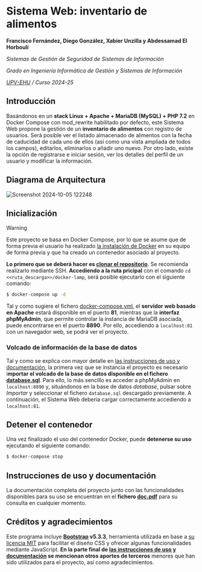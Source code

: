 # Sistema Web: inventario de alimentos
**Francisco Fernández, Diego González, Xabier Unzilla y Abdessamad El Horbouli**

*Sistemas de Gestión de Seguridad de Sistemas de Información*

*Grado en Ingeniería Informática de Gestión y Sistemas de Información*

*[UPV-EHU](https://www.ehu.eus/es/) / Curso 2024-25*

## Introducción
Basándonos en un **stack Linux + Apache + MariaDB (MySQL) + PHP 7.2** en Docker Compose con mod_rewrite habilitado por defecto, este Sistema Web propone la gestión de un **inventario de alimentos** con registro de usuarios. Será posible ver el listado almacenado de alimentos con la fecha de caducidad de cada uno de ellos (así como una vista ampliada de todos los campos), editarlos, eliminarlos o añadir uno nuevo. Por otro lado, existe la opción de registrarse e iniciar sesión, ver los detalles del perfil de un usuario y modificar la información.

## Diagrama de Arquitectura 

![Screenshot 2024-10-05 122248](https://github.com/user-attachments/assets/66908f7e-e6d7-474f-9e0a-f319d196a545)

## Inicialización

> [!WARNING]
> Este proyecto se basa en Docker Compose, por lo que se asume que de forma previa el usuario ha realizado [la instalación de Docker](https://docs.docker.com/get-started/get-docker/) en su equipo de forma previa y que ha creado un contenedor asociado al proyecto.

**Lo primero que se deberá hacer es [clonar el repositorio](https://docs.github.com/en/repositories/creating-and-managing-repositories/cloning-a-repository)**. Se recomienda realizarlo mediante SSH. **Accediendo a la ruta pricipal** con el comando ```cd <<ruta_descarga>>/docker-lamp```, será posible ejecutarlo con el siguiente comando:

```bash
$ docker-compose up -d
```

Tal y como sugiere el fichero [docker-compose.yml](docker-compose.yml), el **servidor web basado en Apache** estará disponible en el puerto **81**, mientras que la **interfaz phpMyAdmin**, que permite controlar la instancia de MariaDB asociada, puede encontrarse en el puerto **8890**. Por ello, accediendo a ```localhost:81``` con un navegador web, se podrá ver el proyecto.

### Volcado de información de la base de datos

Tal y como se explica con mayor detalle en [las instrucciones de uso y documentación](#instrucciones-de-uso-y-documentaci%C3%B3n), la primera vez que se instancia el proyecto es necesario i**mportar el volcado de la base de datos disponible en el fichero [database.sql](database.sql)**. Para ello, lo más sencillo es acceder a phpMyAdmin en ```localhost:8890``` y, situándonos en la base de datos *database*, pulsar sobre *Importar* y seleccionar el fichero ```database.sql``` descargado previamente. A continuación, el Sistema Web debería cargar correctamente accediendo a ```localhost:81```.

## Detener el contenedor

Una vez finalizado el uso del contenedor Docker, puede **detenerse su uso** ejecutando el siguiente comando:

```bash
$ docker-compose stop
```

## Instrucciones de uso y documentación

La documentación completa del proyecto junto con las funcionalidades disponibles para su uso se encuentran en el **fichero [doc.pdf](doc.pdf)** para su consulta en cualquier momento.

## Créditos y agradecimientos

Este programa incluye **[Bootstrap](https://getbootstrap.com) v5.3.3**, herramienta utilizada en base a [su licencia MIT](https://github.com/twbs/bootstrap/blob/v5.3.3/LICENSE) para facilitar el diseño CSS y ofrecer algunas funcionalidades mediante JavaScript. **En la parte final de [las instrucciones de uso y documentación](#instrucciones-de-uso-y-documentaci%C3%B3n) se mencionan otros aportes de terceros** menores que han sido utilizados para el proyecto, así como agradecimientos.
